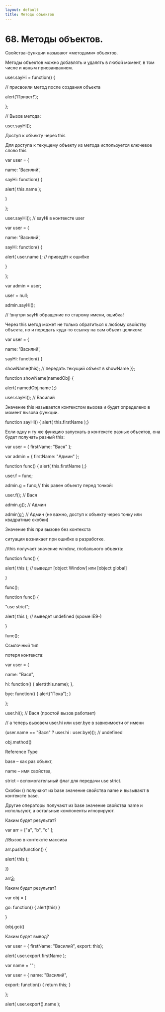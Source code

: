 ```yaml
---
layout: default
title: Методы объектов
---
```


# 68. Методы объектов.

Свойства-функции называют «методами» объектов.

Методы объектов можно добавлять и удалять в любой момент, в том числе и явным присваиванием.

user.sayHi = function() {

// присвоили метод после создания объекта


alert('Привет!');


};


// Вызов метода:


user.sayHi();


Доступ к объекту через this


Для доступа к текущему объекту из метода используется
ключевое слово this


var user = {


name: 'Василий',


sayHi: function() {


alert( this.name );


}


};


user.sayHi(); // sayHi в контексте user


var user = {


name: 'Василий',


sayHi: function() {


alert( user.name ); // приведёт к ошибке


}


};


var admin = user;


user = null;


admin.sayHi();


// !внутри sayHi обращение по старому имени, ошибка!


Через this метод может не только обратиться к любому
свойству объекта, но и передать куда-то ссылку на сам
объект целиком:


var user = {


name: 'Василий',


sayHi: function() {


showName(this); // передать текущий объект в showName
}};


function showName(namedObj) {


alert( namedObj.name );}




user.sayHi(); // Василий


Значение this называется контекстом вызова и будет определено в
момент вызова функции.


function sayHi() { alert( this.firstName );}


Если одну и ту же функцию запускать в контексте разных объектов,
она будет получать разный this:


var user = { firstName: "Вася" };


var admin = { firstName: "Админ" };


function func() { alert( this.firstName );}


user.f = func;


admin.g = func;// this равен объекту перед точкой:


user.f(); // Вася


admin.g(); // Админ


admin['g'](); // Админ (не важно, доступ к объекту через точку или
квадратные скобки)




Значение this при вызове без контекста


ситуация возникает при ошибке в разработке.


//this получает значение window, глобального объекта:


function func() {


alert( this ); // выведет [object Window] или [object global]


}


func();




function func() {


"use strict";


alert( this ); // выведет undefined (кроме IE9-)


}


func();


Ссылочный тип


потеря контекста:


var user = {


name: "Вася",


hi: function() { alert(this.name); },


bye: function() { alert("Пока"); }


};


user.hi(); // Вася (простой вызов работает)


// а теперь вызовем user.hi или user.bye в зависимости от имени


(user.name == "Вася" ? user.hi : user.bye)(); // undefined


obj.method()


Reference Type


base – как раз объект,


name – имя свойства,


strict – вспомогательный флаг для передачи use strict.




Скобки () получают из base значение свойства name и
вызывают в контексте base.


Другие операторы получают из base значение свойства name
и используют, а остальные компоненты игнорируют.












Каким будет результат?


var arr = ["a", "b", "c" ];




//Вызов в контексте массива


arr.push(function() {


alert( this );


})




arr[3]();


Каким будет результат?


var obj = {


go: function() { alert(this) }


}





(obj.go)()


Каким будет вывод?


var user = { firstName: "Василий", export: this};


alert( user.export.firstName );




var name = "";


var user = { name: "Василий",


export: function() { return this; }


};


alert( user.export().name );